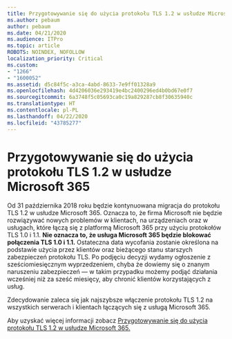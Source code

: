 ```yaml
---
title: Przygotowywanie się do użycia protokołu TLS 1.2 w usłudze Microsoft 365
ms.author: pebaum
author: pebaum
ms.date: 04/21/2020
ms.audience: ITPro
ms.topic: article
ROBOTS: NOINDEX, NOFOLLOW
localization_priority: Critical
ms.custom:
- "1266"
- "1600052"
ms.assetid: d5c84f5c-a3ca-4abd-8633-7e9ff01328a9
ms.openlocfilehash: 4d4206036e293419e4bc2400296ed4b0bd67e0f7
ms.sourcegitcommit: 6a3748f5c05693ca0c19a829287cb8f30635940c
ms.translationtype: HT
ms.contentlocale: pl-PL
ms.lasthandoff: 04/22/2020
ms.locfileid: "43785277"
---
```

# <a name="prepare-for-use-of-tls-12-in-microsoft-365"></a>Przygotowywanie się do użycia protokołu TLS 1.2 w usłudze Microsoft 365

Od 31 października 2018 roku będzie kontynuowana migracja do protokołu TLS 1.2 w usłudze Microsoft 365. Oznacza to, że firma Microsoft nie będzie rozwiązywać nowych problemów w klientach, na urządzeniach oraz w usługach, które łączą się z platformą Microsoft 365 przy użyciu protokołów TLS 1.0 i 1.1. **Nie oznacza to, że usługa Microsoft 365 będzie blokować połączenia TLS 1.0 i 1.1.** Ostateczna data wycofania zostanie określona na podstawie użycia przez klientów oraz bieżącego stanu starszych zabezpieczeń protokołu TLS. Po podjęciu decyzji wydamy ogłoszenie z sześciomiesięcznym wyprzedzeniem, chyba że dowiemy się o znanym naruszeniu zabezpieczeń — w takim przypadku możemy podjąć działania wcześniej niż za sześć miesięcy, aby chronić klientów korzystających z usług.
  
Zdecydowanie zaleca się jak najszybsze włączenie protokołu TLS 1.2 na wszystkich serwerach i klientach łączących się z usługą Microsoft 365.
  
Aby uzyskać więcej informacji zobacz [Przygotowywanie się do użycia protokołu TLS 1.2 w usłudze Microsoft 365.](https://support.microsoft.com/help/4057306/preparing-for-tls-1-2-in-office-365)
  